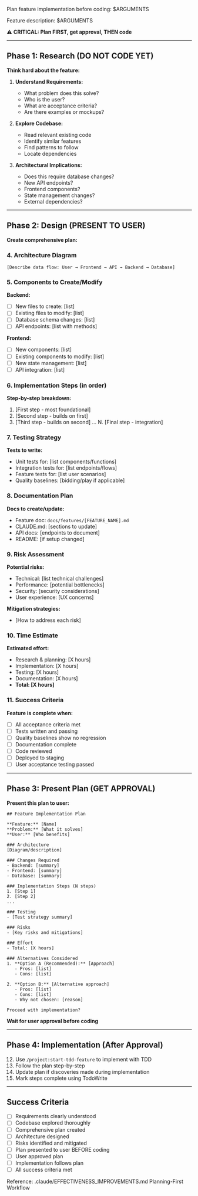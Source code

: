Plan feature implementation before coding: $ARGUMENTS

Feature description: $ARGUMENTS

⚠️  **CRITICAL: Plan FIRST, get approval, THEN code**

---

## Phase 1: Research (DO NOT CODE YET)

**Think hard about the feature:**

1. **Understand Requirements:**
   - What problem does this solve?
   - Who is the user?
   - What are acceptance criteria?
   - Are there examples or mockups?

2. **Explore Codebase:**
   - Read relevant existing code
   - Identify similar features
   - Find patterns to follow
   - Locate dependencies

3. **Architectural Implications:**
   - Does this require database changes?
   - New API endpoints?
   - Frontend components?
   - State management changes?
   - External dependencies?

---

## Phase 2: Design (PRESENT TO USER)

**Create comprehensive plan:**

### 4. Architecture Diagram

```
[Describe data flow: User → Frontend → API → Backend → Database]
```

### 5. Components to Create/Modify

**Backend:**
- [ ] New files to create: [list]
- [ ] Existing files to modify: [list]
- [ ] Database schema changes: [list]
- [ ] API endpoints: [list with methods]

**Frontend:**
- [ ] New components: [list]
- [ ] Existing components to modify: [list]
- [ ] New state management: [list]
- [ ] API integration: [list]

### 6. Implementation Steps (in order)

**Step-by-step breakdown:**
1. [First step - most foundational]
2. [Second step - builds on first]
3. [Third step - builds on second]
...
N. [Final step - integration]

### 7. Testing Strategy

**Tests to write:**
- Unit tests for: [list components/functions]
- Integration tests for: [list endpoints/flows]
- Feature tests for: [list user scenarios]
- Quality baselines: [bidding/play if applicable]

### 8. Documentation Plan

**Docs to create/update:**
- Feature doc: `docs/features/[FEATURE_NAME].md`
- CLAUDE.md: [sections to update]
- API docs: [endpoints to document]
- README: [if setup changed]

### 9. Risk Assessment

**Potential risks:**
- Technical: [list technical challenges]
- Performance: [potential bottlenecks]
- Security: [security considerations]
- User experience: [UX concerns]

**Mitigation strategies:**
- [How to address each risk]

### 10. Time Estimate

**Estimated effort:**
- Research & planning: [X hours]
- Implementation: [X hours]
- Testing: [X hours]
- Documentation: [X hours]
- **Total: [X hours]**

### 11. Success Criteria

**Feature is complete when:**
- [ ] All acceptance criteria met
- [ ] Tests written and passing
- [ ] Quality baselines show no regression
- [ ] Documentation complete
- [ ] Code reviewed
- [ ] Deployed to staging
- [ ] User acceptance testing passed

---

## Phase 3: Present Plan (GET APPROVAL)

**Present this plan to user:**

```
## Feature Implementation Plan

**Feature:** [Name]
**Problem:** [What it solves]
**User:** [Who benefits]

### Architecture
[Diagram/description]

### Changes Required
- Backend: [summary]
- Frontend: [summary]
- Database: [summary]

### Implementation Steps (N steps)
1. [Step 1]
2. [Step 2]
...

### Testing
- [Test strategy summary]

### Risks
- [Key risks and mitigations]

### Effort
- Total: [X hours]

### Alternatives Considered
1. **Option A (Recommended):** [Approach]
   - Pros: [list]
   - Cons: [list]

2. **Option B:** [Alternative approach]
   - Pros: [list]
   - Cons: [list]
   - Why not chosen: [reason]

Proceed with implementation?
```

**Wait for user approval before coding**

---

## Phase 4: Implementation (After Approval)

12. Use `/project:start-tdd-feature` to implement with TDD
13. Follow the plan step-by-step
14. Update plan if discoveries made during implementation
15. Mark steps complete using TodoWrite

---

## Success Criteria

- [ ] Requirements clearly understood
- [ ] Codebase explored thoroughly
- [ ] Comprehensive plan created
- [ ] Architecture designed
- [ ] Risks identified and mitigated
- [ ] Plan presented to user BEFORE coding
- [ ] User approved plan
- [ ] Implementation follows plan
- [ ] All success criteria met

Reference: .claude/EFFECTIVENESS_IMPROVEMENTS.md Planning-First Workflow
